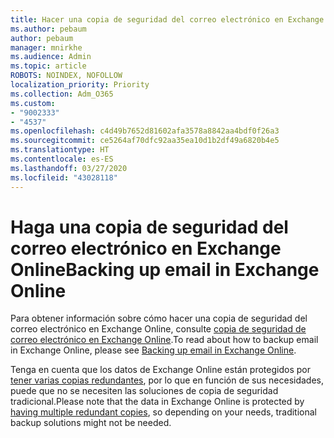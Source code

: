 ```yaml
---
title: Hacer una copia de seguridad del correo electrónico en Exchange Online
ms.author: pebaum
author: pebaum
manager: mnirkhe
ms.audience: Admin
ms.topic: article
ROBOTS: NOINDEX, NOFOLLOW
localization_priority: Priority
ms.collection: Adm_O365
ms.custom:
- "9002333"
- "4537"
ms.openlocfilehash: c4d49b7652d81602afa3578a8842aa4bdf0f26a3
ms.sourcegitcommit: ce5264af70dfc92aa35ea10d1b2df49a6820b4e5
ms.translationtype: HT
ms.contentlocale: es-ES
ms.lasthandoff: 03/27/2020
ms.locfileid: "43028118"
---
```

# <a name="backing-up-email-in-exchange-online"></a><span data-ttu-id="f0e28-102">Haga una copia de seguridad del correo electrónico en Exchange Online</span><span class="sxs-lookup"><span data-stu-id="f0e28-102">Backing up email in Exchange Online</span></span>

<span data-ttu-id="f0e28-103">Para obtener información sobre cómo hacer una copia de seguridad del correo electrónico en Exchange Online, consulte [copia de seguridad de correo electrónico en Exchange Online](https://docs.microsoft.com/exchange/back-up-email).</span><span class="sxs-lookup"><span data-stu-id="f0e28-103">To read about how to backup email in Exchange Online, please see [Backing up email in Exchange Online](https://docs.microsoft.com/exchange/back-up-email).</span></span>

<span data-ttu-id="f0e28-104">Tenga en cuenta que los datos de Exchange Online están protegidos por [tener varias copias redundantes](https://docs.microsoft.com/office365/servicedescriptions/exchange-online-service-description/high-availability-and-business-continuity), por lo que en función de sus necesidades, puede que no se necesiten las soluciones de copia de seguridad tradicional.</span><span class="sxs-lookup"><span data-stu-id="f0e28-104">Please note that the data in Exchange Online is protected by [having multiple redundant copies](https://docs.microsoft.com/office365/servicedescriptions/exchange-online-service-description/high-availability-and-business-continuity), so depending on your needs, traditional backup solutions might not be needed.</span></span>
